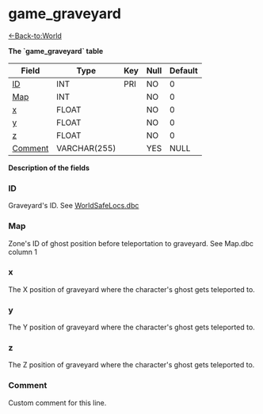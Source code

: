 # game_graveyard

[<-Back-to:World](database-world)

**The \`game_graveyard\` table**

| Field               | Type         | Key | Null | Default |
| ------------------- | ------------ | --- | ---- | ------- |
| [ID](#id)           | INT          | PRI | NO   | 0       |
| [Map](#map)         | INT          |     | NO   | 0       |
| [x](#x)             | FLOAT        |     | NO   | 0       |
| [y](#y)             | FLOAT        |     | NO   | 0       |
| [z](#z)             | FLOAT        |     | NO   | 0       |
| [Comment](#omment) | VARCHAR(255) |     | YES  | NULL    |

**Description of the fields**

### ID

Graveyard's ID. See [WorldSafeLocs.dbc](worldsafelocs)

### Map

Zone's ID of ghost position before teleportation to graveyard. See Map.dbc column 1

### x

The X position of graveyard where the character's ghost gets teleported to.

### y

The Y position of graveyard where the character's ghost gets teleported to.

### z

The Z position of graveyard where the character's ghost gets teleported to.

### Comment

Custom comment for this line.
